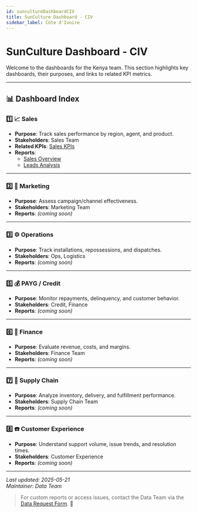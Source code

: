 ```yaml
---
id: suncultureDashboardCIV
title: SunCulture Dashboard - CIV
sidebar_label: Côte d'Ivoire
---
```


# SunCulture Dashboard - CIV

Welcome to the dashboards for the Kenya team. This section highlights key dashboards, their purposes, and links to related KPI metrics.

---

## 📊 Dashboard Index

### 1️⃣ 📈 Sales

- **Purpose**: Track sales performance by region, agent, and product.
- **Stakeholders**: Sales Team
- **Related KPIs**: [Sales KPIs](../../kpis/overview)
- **Reports**:
  - [Sales Overview](#)
  - [Leads Analysis](#)

---

### 2️⃣ 📣 Marketing

- **Purpose**: Assess campaign/channel effectiveness.
- **Stakeholders**: Marketing Team
- **Reports**: _(coming soon)_

---

### 3️⃣ ⚙️ Operations

- **Purpose**: Track installations, repossessions, and dispatches.
- **Stakeholders**: Ops, Logistics
- **Reports**: _(coming soon)_

---

### 5️⃣ 💰 PAYG / Credit

- **Purpose**: Monitor repayments, delinquency, and customer behavior.
- **Stakeholders**: Credit, Finance
- **Reports**: _(coming soon)_

---

### 6️⃣ 🧾 Finance

- **Purpose**: Evaluate revenue, costs, and margins.
- **Stakeholders**: Finance Team
- **Reports**: _(coming soon)_

---

### 7️⃣ 🚚 Supply Chain

- **Purpose**: Analyze inventory, delivery, and fulfillment performance.
- **Stakeholders**: Supply Chain Team
- **Reports**: _(coming soon)_

---

### 8️⃣ ☎️ Customer Experience

- **Purpose**: Understand support volume, issue trends, and resolution times.
- **Stakeholders**: Customer Experience
- **Reports**: _(coming soon)_

---

_Last updated: 2025-05-21_  
_Maintainer: Data Team_

> For custom reports or access issues, contact the Data Team via the [Data Request Form](https://sunculture.jotform.com/250342132233037). 🧠
